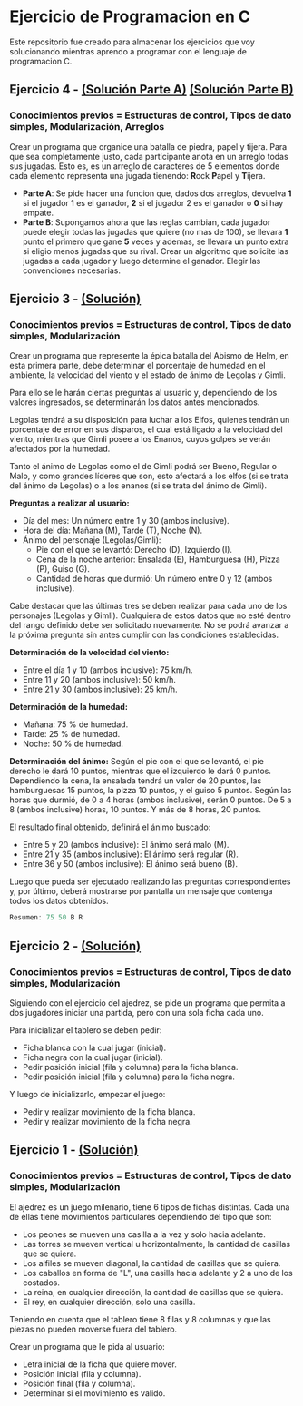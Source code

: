# Ejercicio de Programacion en C
Este repositorio fue creado para almacenar los ejercicios que voy solucionando mientras aprendo a programar con el lenguaje de programacion C.

## Ejercicio 4 - [(Solución Parte A)](https://github.com/andresjimenezdev/ejercicios-c/blob/master/04_piedra_papel_tijera_A.c) [(Solución Parte B)](https://github.com/andresjimenezdev/ejercicios-c/blob/master/04_piedra_papel_tijera_B.c)
### Conocimientos previos = Estructuras de control, Tipos de dato simples, Modularización, Arreglos
Crear un programa que organice una batalla de piedra, papel y tijera.
Para que sea completamente justo, cada participante anota en un arreglo todas sus jugadas. Esto es, es un arreglo de caracteres de 5 elementos donde cada elemento representa una jugada tienendo: **R**ock **P**apel y **T**ijera.

* **Parte A**: Se pide hacer una funcion que, dados dos arreglos, devuelva **1** si el jugador 1 es el ganador, **2** si el jugador 2 es el ganador o **0** si hay empate.
* **Parte B**: Supongamos ahora que las reglas cambian, cada jugador puede elegir todas las jugadas que quiere (no mas de 100), se llevara **1** punto el primero que gane **5** veces y ademas, se llevara un punto extra si eligio menos jugadas que su rival. Crear un algoritmo que solicite las jugadas a cada jugador y luego determine el ganador. Elegir las convenciones necesarias.

## Ejercicio 3 - [(Solución)](https://github.com/andresjimenezdev/ejercicios-c/blob/master/03_las_dos_torres_parte_uno.c)
### Conocimientos previos = Estructuras de control, Tipos de dato simples, Modularización
Crear un programa que represente la épica batalla del Abismo de Helm, en esta primera parte, debe determinar el porcentaje de humedad en el ambiente, la velocidad del viento y el estado de ánimo de Legolas y Gimli.

Para ello se le harán ciertas preguntas al usuario y, dependiendo de los valores ingresados, se determinarán los datos antes mencionados.

Legolas tendrá a su disposición para luchar a los Elfos, quienes tendrán un porcentaje de error en sus disparos, el cual está ligado a la velocidad del viento, mientras que Gimli posee a los Enanos, cuyos golpes se verán afectados por la humedad.

Tanto el ánimo de Legolas como el de Gimli podrá ser Bueno, Regular o Malo, y como grandes líderes que son, esto afectará a los elfos (si se trata del ánimo de Legolas) o a los enanos (si se trata del ánimo de Gimli).

**Preguntas a realizar al usuario:**
* Día del mes: Un número entre 1 y 30 (ambos inclusive).
* Hora del día: Mañana (M), Tarde (T), Noche (N).
* Ánimo del personaje (Legolas/Gimli):
    * Pie con el que se levantó: Derecho (D), Izquierdo (I).
    * Cena de la noche anterior: Ensalada (E), Hamburguesa (H), Pizza (P), Guiso (G).
    * Cantidad de horas que durmió: Un número entre 0 y 12 (ambos inclusive).

Cabe destacar que las últimas tres se deben realizar para cada uno de los personajes (Legolas y Gimli).
Cualquiera de estos datos que no esté dentro del rango definido debe ser solicitado nuevamente. No se podrá avanzar a la próxima pregunta sin antes cumplir con las condiciones establecidas.

**Determinación de la velocidad del viento:**
* Entre el día 1 y 10 (ambos inclusive): 75 km/h.
* Entre 11 y 20 (ambos inclusive): 50 km/h.
* Entre 21 y 30 (ambos inclusive): 25 km/h.

**Determinación de la humedad:**
* Mañana: 75 % de humedad.
* Tarde: 25 % de humedad.
* Noche: 50 % de humedad.

**Determinación del ánimo:**
Según el pie con el que se levantó, el pie derecho le dará 10 puntos, mientras que el izquierdo le dará 0 puntos.
Dependiendo la cena, la ensalada tendrá un valor de 20 puntos, las hamburguesas 15 puntos, la pizza 10 puntos, y el guiso 5 puntos.
Según las horas que durmió, de 0 a 4 horas (ambos inclusive), serán 0 puntos. De 5 a 8 (ambos inclusive) horas, 10 puntos. Y más de 8 horas, 20 puntos.

El resultado final obtenido, definirá el ánimo buscado:
* Entre 5 y 20 (ambos inclusive): El ánimo será malo (M).
* Entre 21 y 35 (ambos inclusive): El ánimo será regular (R).
* Entre 36 y 50 (ambos inclusive): El ánimo será bueno (B).

Luego que pueda ser ejecutado realizando las preguntas correspondientes y, por último, deberá 
mostrarse por pantalla un mensaje que contenga todos los datos obtenidos.

```c
Resumen: 75 50 B R
```

## Ejercicio 2 - [(Solución)](https://github.com/andresjimenezdev/ejercicios-c/blob/master/02_partida_de_ajedrez.c)
### Conocimientos previos = Estructuras de control, Tipos de dato simples, Modularización
Siguiendo con el ejercicio del ajedrez, se pide un programa que permita a dos jugadores iniciar una partida, pero con una sola ficha cada uno.

Para inicializar el tablero se deben pedir:
* Ficha blanca con la cual jugar (inicial).
* Ficha negra con la cual jugar (inicial).
* Pedir posición inicial (fila y columna) para la ficha blanca.
* Pedir posición inicial (fila y columna) para la ficha negra.

Y luego de inicializarlo, empezar el juego:
* Pedir y realizar movimiento de la ficha blanca.
* Pedir y realizar movimiento de la ficha negra.

## Ejercicio 1 - [(Solución)](https://github.com/andresjimenezdev/ejercicios-c/blob/master/01_piezas_de_ajedrez.c)
### Conocimientos previos = Estructuras de control, Tipos de dato simples, Modularización
El ajedrez es un juego milenario, tiene 6 tipos de fichas distintas. Cada una de ellas tiene movimientos particulares dependiendo del tipo que son:
* Los peones se mueven una casilla a la vez y solo hacia adelante.
* Las torres se mueven vertical u horizontalmente, la cantidad de casillas que se quiera.
* Los alfiles se mueven diagonal, la cantidad de casillas que se quiera.
* Los caballos en forma de "L", una casilla hacia adelante y 2 a uno de los costados.
* La reina, en cualquier dirección, la cantidad de casillas que se quiera.
* El rey, en cualquier dirección, solo una casilla.

Teniendo en cuenta que el tablero tiene 8 filas y 8 columnas y que las piezas no pueden moverse fuera del tablero.

Crear un programa que le pida al usuario:
* Letra inicial de la ficha que quiere mover.
* Posición inicial (fila y columna).
* Posición final (fila y columna).
* Determinar si el movimiento es valido.